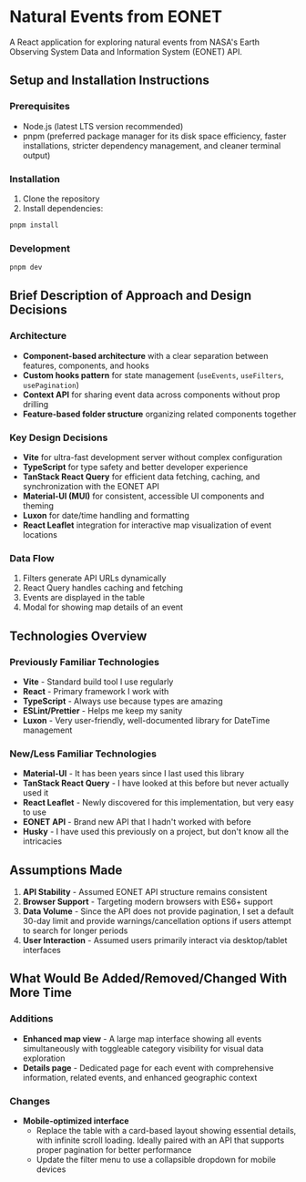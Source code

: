# Natural Events from EONET

A React application for exploring natural events from NASA's Earth Observing System Data and Information System (EONET) API.

## Setup and Installation Instructions

### Prerequisites

- Node.js (latest LTS version recommended)
- pnpm (preferred package manager for its disk space efficiency, faster installations, stricter dependency management, and cleaner terminal output)

### Installation

1. Clone the repository
2. Install dependencies:

```bash
pnpm install
```

### Development

```bash
pnpm dev
```

## Brief Description of Approach and Design Decisions

### Architecture

- **Component-based architecture** with a clear separation between features, components, and hooks
- **Custom hooks pattern** for state management (`useEvents`, `useFilters`, `usePagination`)
- **Context API** for sharing event data across components without prop drilling
- **Feature-based folder structure** organizing related components together

### Key Design Decisions

- **Vite** for ultra-fast development server without complex configuration
- **TypeScript** for type safety and better developer experience
- **TanStack React Query** for efficient data fetching, caching, and synchronization with the EONET API
- **Material-UI (MUI)** for consistent, accessible UI components and theming
- **Luxon** for date/time handling and formatting
- **React Leaflet** integration for interactive map visualization of event locations

### Data Flow

1. Filters generate API URLs dynamically
2. React Query handles caching and fetching
3. Events are displayed in the table
4. Modal for showing map details of an event

## Technologies Overview

### Previously Familiar Technologies

- **Vite** - Standard build tool I use regularly
- **React** - Primary framework I work with
- **TypeScript** - Always use because types are amazing
- **ESLint/Prettier** - Helps me keep my sanity
- **Luxon** - Very user-friendly, well-documented library for DateTime management

### New/Less Familiar Technologies

- **Material-UI** - It has been years since I last used this library
- **TanStack React Query** - I have looked at this before but never actually used it
- **React Leaflet** - Newly discovered for this implementation, but very easy to use
- **EONET API** - Brand new API that I hadn't worked with before
- **Husky** - I have used this previously on a project, but don't know all the intricacies

## Assumptions Made

1. **API Stability** - Assumed EONET API structure remains consistent
2. **Browser Support** - Targeting modern browsers with ES6+ support
3. **Data Volume** - Since the API does not provide pagination, I set a default 30-day limit and provide warnings/cancellation options if users attempt to search for longer periods
4. **User Interaction** - Assumed users primarily interact via desktop/tablet interfaces

## What Would Be Added/Removed/Changed With More Time

### Additions

- **Enhanced map view** - A large map interface showing all events simultaneously with toggleable category visibility for visual data exploration
- **Details page** - Dedicated page for each event with comprehensive information, related events, and enhanced geographic context

### Changes

- **Mobile-optimized interface**
    - Replace the table with a card-based layout showing essential details, with infinite scroll loading. Ideally paired with an API that supports proper pagination for better performance
    - Update the filter menu to use a collapsible dropdown for mobile devices
